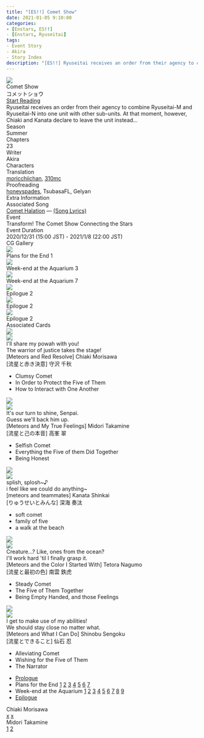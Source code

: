 ```yaml
---
title: "[ES!!] Comet Show"
date: 2021-01-05 9:10:00
categories:
- [Enstars, ES!!]
- [Enstars, Ryuseitai]
tags:
- Event Story
- Akira
- Story Index
description: "[ES!!] Ryuseitai receives an order from their agency to combine Ryuseitai-M and Ryuseitai-N into one unit with other sub-units. However, Chiaki and Kanata declare to leave the unit instead…"
---
```

<div class="preview-wrapper reverse" style="--storyColor:#5ac189;--storyColor-rgb:90,193,137;--storyColor-h:147.4;--storyColor-s:45.4%;--storyColor-l:55.5%;">
    <div class="grid-wrapper">
        <div class="preview-background" style="background-image: url('/img/es/eventstory/cometshow/chiakibcg.jpg')"></div>
        <div class="preview-box">
            <div class="title-area">
                <div class="title-area__title">Comet Show</div>
                <div class="title-area__subtitle">コメットショウ</div>
                <div class="title-area__start"><a href="https://moricchiichan.tumblr.com/post/663130332676096000/comet-show-prologue">Start Reading</a></div>
            </div>
            <div class="info-area">
                <div class="synopsis">
                    Ryuseitai receives an order from their agency to combine Ryuseitai-M and Ryuseitai-N into one unit with other sub-units. At that moment, however, Chiaki and Kanata declare to leave the unit instead…
                </div>
                <div class="info">
                    <div class="info-item season">
                        <div class="label">
                            Season
                        </div>
                        <div class="value">
                            Summer
                        </div>
                    </div>
                    <div class="info-item chapters">
                        <div class="label">
                            Chapters
                        </div>
                        <div class="value">
                            23
                        </div>
                    </div>
                    <div class="info-item writer">
                        <div class="label">
                            Writer
                        </div>
                        <div class="value">
                            Akira
                        </div>
                    </div>
                    <div class="info-item characters">
                        <div class="label">
                            Characters
                        </div>
                        <div class="value">
                        <a href="/categories/Enstars/Chiaki" character="Chiaki"></a>
                        <a href="/categories/Enstars/Midori" character="Midori"></a>
                        <a href="/categories/Enstars/Kanata" character="Kanata"></a>
                        <a href="/categories/Enstars/Tetora" character="Tetora"></a>
                        <a href="/categories/Enstars/Shinobu" character="Shinobu"></a>
                        </div>
                    </div>
                    <div class="info-item tl">
                        <div class="label">
                            Translation
                        </div>
                        <div class="value">
                            <a href="https://moricchiichan.tumblr.com/">moricchiichan</a>, <a href="/about">310mc</a>
                        </div>
                    </div>
                    <div class="info-item pr">
                        <div class="label">
                            Proofreading
                        </div>
                        <div class="value">
                            <a href="https://honeyspades.tumblr.com">honeyspades</a>, TsubasaFL, Gelyan
                        </div>
                    </div>
                </div>
            </div>
        </div>
    </div>
</div>

<!-- more -->

<style>
    .preview-wrapper {
        display: none;
    }
    @media (max-width: 567px) {
        .post-block {
            padding: 5px 10px 8px !important;
        }
    }
</style>
<div class="story-wrapper" style="--storyColor:#5ac189;--storyColor-rgb:90,193,137;--storyColor-h:147.4;--storyColor-s:45.4%;--storyColor-l:55.5%;">
    <div class="grid-wrapper">
        <div class="story-background" style="background: top/cover url(/img/es/eventstory/cometshow/chiakiorigcg1.jpg)"></div>
        <div class="story-box">
            <div class="story-cover">
                <div><img src="/img/es/eventstory/cometshow/chiakibcgframe.jpg"></div>
            </div>
            <div class="title-area">
                <div class="title-area__title">Comet Show</div>
                <div class="title-area__subtitle">コメットショウ</div>
                <div class="title-area__start">
                    <a href="https://moricchiichan.tumblr.com/post/663130332676096000/comet-show-prologue">Start Reading</a>
                </div>
            </div>
            <div class="info-area">
                <div class="synopsis">
                    Ryuseitai receives an order from their agency to combine Ryuseitai-M and Ryuseitai-N into one unit with other sub-units. At that moment, however, Chiaki and Kanata declare to leave the unit instead…
                </div>
                <div class="info">
                    <div class="info-item season">
                        <div class="label">
                            Season
                        </div>
                        <div class="value">
                            Summer
                        </div>
                    </div>
                    <div class="info-item chapters">
                        <div class="label">
                            Chapters
                        </div>
                        <div class="value">
                            23
                        </div>
                    </div>
                    <div class="info-item writer">
                        <div class="label">
                            Writer
                        </div>
                        <div class="value">
                            Akira
                        </div>
                    </div>
                    <div class="info-item characters">
                        <div class="label">
                            Characters
                        </div>
                        <div class="value">
                        <a href="/categories/Enstars/Chiaki" character="Chiaki"></a>
                        <a href="/categories/Enstars/Midori" character="Midori"></a>
                        <a href="/categories/Enstars/Kanata" character="Kanata"></a>
                        <a href="/categories/Enstars/Tetora" character="Tetora"></a>
                        <a href="/categories/Enstars/Shinobu" character="Shinobu"></a>
                        </div>
                    </div>
                    <div class="info-item tl">
                        <div class="label">
                            Translation
                        </div>
                        <div class="value">
                          <a href="https://moricchiichan.tumblr.com/">moricchiichan</a>, <a href="/about">310mc</a>
                        </div>
                    </div>
                    <div class="info-item pr">
                        <div class="label">
                            Proofreading
                        </div>
                        <div class="value">
                            <a href="https://honeyspades.tumblr.com">honeyspades</a>, TsubasaFL, Gelyan
                        </div>
                    </div>
                </div>
                <div class="extra-area">
                    <div class="tab-header">
                        <div class="tab-header__name">Extra Information</div>
                    </div>
                    <div class="tab-content">
                        <div class="tab-item">
                            <div class="label">
                                Associated Song
                            </div>
                            <div class="value">
                                <a href="https://www.youtube.com/watch?v=5yXAi6lbvIs">Comet Halation</a> — <a href="https://ensemble-stars.fandom.com/wiki/Suisei_HALATION_(Lyrics)#English">(Song Lyrics)</a>
                            </div>
                        </div>
                        <div class="tab-item">
                            <div class="label">
                                Event
                            </div>
                            <div class="value">
                                Transform! The Comet Show Connecting the Stars
                            </div>
                        </div>
                        <div class="tab-item">
                            <div class="label">
                                Event Duration
                            </div>
                            <div class="value">
                                2020/12/31 (15:00 JST) - 2021/1/8 (22:00 JST)
                            </div>
                        </div>
                    </div>
                </div>
                <div class="cg-gallery">
                    <div class="tab-header">
                        <div class="tab-header__name">CG Gallery</div>
                    </div>
                    <div class="tab-content">
                        <div class="gallery">
                            <div class="gallery-item">
                                <div class="image">
                                    <img src="/img/es/eventstory/cometshow/kanataorigcg.jpg">
                                </div>
                                <div class="caption">
                                    Plans for the End 1
                                </div>
                            </div>
                            <div class="gallery-item">
                                <div class="image">
                                    <img src="/img/es/eventstory/cometshow/chiakiorigcg.jpg">
                                </div>
                                <div class="caption">
                                    Week-end at the Aquarium 3
                                </div>
                            </div>
                            <div class="gallery-item">
                                <div class="image">
                                    <img src="/img/es/eventstory/cometshow/midoriorigcg.jpg">
                                </div>
                                <div class="caption">
                                    Week-end at the Aquarium 7
                                </div>
                            </div>
                            <div class="gallery-item">
                                <div class="image">
                                    <img src="/img/es/eventstory/cometshow/chiakibcg.jpg">
                                </div>
                                <div class="caption">
                                    Epilogue 2
                                </div>
                            </div>
                            <div class="gallery-item">
                                <div class="image">
                                    <img src="/img/es/eventstory/cometshow/midoribcg.jpg">
                                </div>
                                <div class="caption">
                                    Epilogue 2
                                </div>
                            </div>
                            <div class="gallery-item">
                                <div class="image">
                                    <img src="/img/es/eventstory/cometshow/kanatabcg.jpg">
                                </div>
                                <div class="caption">
                                    Epilogue 2
                                </div>
                            </div>
                        </div>
                    </div>
                </div>
                <div class="story-cards">
                    <div class="tab-header">
                        <div class="tab-header__name">Associated Cards</div>
                    </div>
                    <div class="tab-content">
                        <div class="cards">
                            <div class="cards-item">
                                <div class="image">
                                    <div class="single unbloomed">
                                        <img src="/img/es/eventstory/cometshow/chiakicard.jpg">
                                    </div>
                                    <div class="single bloomed">
                                        <img src="/img/es/eventstory/cometshow/chiakibcard.jpg">
                                    </div>
                                    <div class="quotes__wrapper">
                                        <div class="quotes">
                                            <div class="unbloomed">I'll share my powah with you!<!--俺のパゥアを分けてやろうっ！--></div>
                                            <div class="bloomed">The warrior of justice takes the stage!<!--正義の戦士は立ち上がる！--></div>
                                        </div>
                                    </div>
                                </div>
                                <div class="lightbox">
                                    <div class="card__name">[Meteors and Red Resolve] Chiaki Morisawa</div>
                                    <div class="card__jp">[流星と赤き決意] 守沢 千秋</div>
                                    <div class="skills">
                                        <ul>
                                            <li id="center">
                                                <div class="name">Clumsy Comet<!--不器用コメット--></div>
                                                <div class="desc"></div>
                                            </li>
                                            <li id="live">
                                                <div class="name">In Order to Protect the Five of Them<!--五人を守るため--></div>
                                                <div class="desc"></div>
                                            </li>
                                            <li id="lesson">
                                                <div class="name">How to Interact with One Another<!--付きあい方--></div>
                                                <div class="desc"></div>
                                            </li>
                                        </ul>
                                    </div>
                                </div>
                            </div>
                            <div class="cards-item">
                                <div class="image">
                                    <div class="single unbloomed">
                                        <img src="/img/es/eventstory/cometshow/midoricard.jpg">
                                    </div>
                                    <div class="single bloomed">
                                        <img src="/img/es/eventstory/cometshow/midoribcard.jpg">
                                    </div>
                                    <div class="quotes__wrapper">
                                        <div class="quotes">
                                            <div class="unbloomed">It's our turn to shine, Senpai.<!--俺たちの出番ですよ、先輩--></div>
                                            <div class="bloomed">Guess we'll back him up.<!--援護してあげよっか--></div>
                                        </div>
                                    </div>
                                </div>
                                <div class="lightbox">
                                    <div class="card__name">[Meteors and My True Feelings] Midori Takamine</div>
                                    <div class="card__jp">[流星と己の本音] 高峯 翠</div>
                                    <div class="skills">
                                        <ul>
                                            <li id="center">
                                                <div class="name">Selfish Comet<!--我が侭コメット--></div>
                                                <div class="desc"></div>
                                            </li>
                                            <li id="live">
                                                <div class="name">Everything the Five of them Did Together<!--五人でやってきたこと--></div>
                                                <div class="desc"></div>
                                            </li>
                                            <li id="lesson">
                                                <div class="name">Being Honest<!--打ち明け話--></div>
                                                <div class="desc"></div>
                                            </li>
                                        </ul>
                                    </div>
                                </div>
                            </div>
                            <div class="cards-item">
                                <div class="image">
                                    <div class="single unbloomed">
                                        <img src="/img/es/eventstory/cometshow/kanatacard.jpg">
                                    </div>
                                    <div class="single bloomed">
                                        <img src="/img/es/eventstory/cometshow/kanatabcard.jpg">
                                    </div>
                                    <div class="quotes__wrapper">
                                        <div class="quotes">
                                            <div class="unbloomed">splish, splosh~♪<!--ちゃっぷちゃっぷ♪--></div>
                                            <div class="bloomed">i feel like we could do anything~<!--なんだってできるきがします--></div>
                                        </div>
                                    </div>
                                </div>
                                <div class="lightbox">
                                    <div class="card__name">[meteors and teammates] Kanata Shinkai</div>
                                    <div class="card__jp">[りゅうせいとみんな] 深海 奏汰</div>
                                    <div class="skills">
                                        <ul>
                                            <li id="center">
                                                <div class="name">soft comet<!--ゆるいこめっと--></div>
                                                <div class="desc"></div>
                                            </li>
                                            <li id="live">
                                                <div class="name">family of five<!--ごにんのかぞく--></div>
                                                <div class="desc"></div>
                                            </li>
                                            <li id="lesson">
                                                <div class="name">a walk at the beach<!--うみべのさんぽ--></div>
                                                <div class="desc"></div>
                                            </li>
                                        </ul>
                                    </div>
                                </div>
                            </div>
                            <div class="cards-item">
                                <div class="image">
                                    <div class="single unbloomed">
                                        <img src="/img/es/eventstory/cometshow/tetoracard.jpg">
                                    </div>
                                    <div class="single bloomed">
                                        <img src="/img/es/eventstory/cometshow/tetorabcard.jpg">
                                    </div>
                                    <div class="quotes__wrapper">
                                        <div class="quotes">
                                            <div class="unbloomed">Creature...? Like, ones from the ocean?<!--怪獣…？海獣ッスか？--></div>
                                            <div class="bloomed">I'll work hard 'til I finally grasp it.<!--掴み取れるように努力をしてるッス--></div>
                                        </div>
                                    </div>
                                </div>
                                <div class="lightbox">
                                    <div class="card__name">[Meteors and the Color I Started With] Tetora Nagumo</div>
                                    <div class="card__jp">[流星と最初の色] 南雲 鉄虎</div>
                                    <div class="skills">
                                        <ul>
                                            <li id="center">
                                                <div class="name">Steady Comet<!--実直コメット--></div>
                                                <div class="desc"></div>
                                            </li>
                                            <li id="live">
                                                <div class="name">The Five of Them Together<!--五人でいること--></div>
                                                <div class="desc"></div>
                                            </li>
                                            <li id="lesson">
                                                <div class="name">Being Empty Handed, and those Feelings<!--徒手空拳と気持ち--></div>
                                                <div class="desc"></div>
                                            </li>
                                        </ul>
                                    </div>
                                </div>
                            </div>
                            <div class="cards-item">
                                <div class="image">
                                    <div class="single unbloomed">
                                        <img src="/img/es/eventstory/cometshow/shinobucard.jpg">
                                    </div>
                                    <div class="single bloomed">
                                        <img src="/img/es/eventstory/cometshow/shinobubcard.jpg">
                                    </div>
                                    <div class="quotes__wrapper">
                                        <div class="quotes">
                                            <div class="unbloomed">I get to make use of my abilities!<!--持ち味や技能を活かすでござるよ--></div>
                                            <div class="bloomed">We should stay close no matter what.<!--いつでも仲良しがいいでござる--></div>
                                        </div>
                                    </div>
                                </div>
                                <div class="lightbox">
                                    <div class="card__name">[Meteors and What I Can Do] Shinobu Sengoku</div>
                                    <div class="card__jp">[流星とできること] 仙石 忍</div>
                                    <div class="skills">
                                        <ul>
                                            <li id="center">
                                                <div class="name">Alleviating Comet<!--緩衝コメット--></div>
                                                <div class="desc"></div>
                                            </li>
                                            <li id="live">
                                                <div class="name">Wishing for the Five of Them<!--五人に望むこと--></div>
                                                <div class="desc"></div>
                                            </li>
                                            <li id="lesson">
                                                <div class="name">The Narrator<!--ナレーション役--></div>
                                                <div class="desc"></div>
                                            </li>
                                        </ul>
                                    </div>
                                </div>
                            </div>
                        </div>
                    </div>
                </div>
            </div>
            <div class="chapter-area">
                <div class="chapters">
                    <ul>
                        <li>
                            <a href="https://moricchiichan.tumblr.com/post/663130332676096000/comet-show-prologue" id="none">Prologue</a>
                        </li>
                        <li>
                            <span>Plans for the End</span>
                            <a href="https://moricchiichan.tumblr.com/post/663184107699863552/plans-for-the-end-chapter-1" id="none">1</a>
                            <a href="https://moricchiichan.tumblr.com/post/663185039143600128/plans-for-the-end-chapter-2" id="none">2</a>
                            <a href="https://moricchiichan.tumblr.com/post/663185928811151360/plans-for-the-end-chapter-3" id="none">3</a>
                            <a href="https://moricchiichan.tumblr.com/post/663186562975203328/plans-for-the-end-chapter-4" id="none">4</a>
                            <a href="https://moricchiichan.tumblr.com/post/663194572342624256/plans-for-the-end-chapter-5" id="none">5</a>
                            <a href="https://moricchiichan.tumblr.com/post/663195397702942720/plans-for-the-end-chapter-6" id="none">6</a>
                            <a href="https://moricchiichan.tumblr.com/post/663196016849338368/plans-for-the-end-chapter-7" id="none">7</a>
                        </li>
                        <li>
                            <span>Week-end at the Aquarium</span>
                            <a href="https://moricchiichan.tumblr.com/post/663197640818933760/week-end-at-the-aquarium-chapter-1" id="none">1</a>
                            <a href="https://moricchiichan.tumblr.com/post/663198051895279616/week-end-at-the-aquarium-chapter-2" id="none">2</a>
                            <a href="https://moricchiichan.tumblr.com/post/663198589672112128/week-end-at-the-aquarium-chapter-3" id="none">3</a>
                            <a href="https://moricchiichan.tumblr.com/post/663199290261438464/week-end-at-the-aquarium-chapter-4" id="none">4</a>
                            <a href="/comet_show/second_half" id="none">5</a>
                            <a href="/comet_show/second_half" id="none">6</a>
                            <a href="/comet_show/second_half" id="none">7</a>
                            <a href="/comet_show/second_half" id="none">8</a>
                            <a href="/comet_show/second_half" id="none">9</a>
                        </li>
                        <li>
                            <a href="/comet_show/epilogue" id="none">Epilogue</a>
                        </li>
                    </ul>
                </div>
                <div class="mini-talks">
                    <div class="mini-talk">
                        <div class="mt-header">Chiaki Morisawa</div>
                        <div class="mt-content">
                        <div class="item">
                            <a href="minitalk/chiaki_1" id="none">x</a>
                            <a href="minitalk/chiaki_2" id="none">x</a>
                            </div>
                        </div>
                    </div>
                    <div class="mini-talk">
                        <div class="mt-header">Midori Takamine</div>
                        <div class="mt-content">
                        <div class="item">
                            <a href="minitalk/midori_1" id="none">1</a>
                            <a href="minitalk/midori_2" id="none">2</a>
                            </div>
                        </div>
                    </div>
                    <!--<div class="mini-talk">
                        <div class="mt-header">Kanata Shinkai</div>
                        <div class="mt-content">
                            <div class="item">
                            <a href="NOTRANSLATION" id="none">x</a>
                            <a href="NOTRANSLATION" id="none">x</a>
                            </div>
                        </div>
                    </div>
                    <div class="mini-talk">
                        <div class="mt-header">Tetora Nagumo</div>
                        <div class="mt-content">
                            <div class="item">
                            <a href="NOTRANSLATION" id="none">x</a>
                            <a href="NOTRANSLATION" id="none">x</a>
                            </div>
                        </div>
                    </div>
                    <div class="mini-talk">
                        <div class="mt-header">Shinobu Sengoku</div>
                        <div class="mt-content">
                            <div class="item">
                            <a href="NOTRANSLATION" id="none">x</a>
                            <a href="NOTRANSLATION" id="none">x</a>
                            </div>
                        </div>
                    </div>-->
                </div>
            </div>
        </div>
    </div>
</div>
